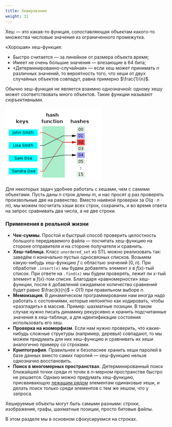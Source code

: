 ```yaml
---
title: Хеширование
weight: 31
---
```


Хеш — это какая-то функция, сопоставляющая объектам какого-то множества числовые значения из ограниченного промежутка.

«Хорошая» хеш-функция:

* Быстро считается  — за линейное от размера объекта время;
* Имеет не очень большие значения — влезающие в 64 бита;
* «Детерминированно-случайная» — если хеш может принимать $n$ различных значений, то  вероятность того, что хеши от двух случайных объектов совпадут, равна примерно $\frac{1}{n}$.

Обычно хеш-функция не является взаимно однозначной: одному хешу может соответствовать много объектов. Такие функции называют *сюръективными*.

![](img/hash-table.png)

Для некоторых задач удобнее работать с хешами, чем с самими объектами. Пусть даны $n$ строк длины $m$, и нас просят $q$ раз проверять произвольные две на равенство. Вместо наивной проверки за $O(q \cdot n \cdot m)$, мы можем посчитать хэши всех строк, сохранить, и во время ответа на запрос сравнивать два числа, а не две строки.

### Применения в реальной жизни

- **Чек-суммы**. Простой и быстрый способ проверить целостность большого передаваемого файла — посчитать хеш-функцию на стороне отправителя и на стороне получателя и сравнить.
- **Хеш-таблица**. Класс `unordered_set` из STL можно реализовать так: заведём $n$ изначально пустых односвязных списков. Возьмем какую-нибудь хеш-функцию $f$ с областью значений $[0, n)$. При обработке `.insert(x)` мы будем добавлять элемент $x$ в $f(x)$-тый список. При ответе на `.find(x)` мы будем проверять, лежит ли $x$-тый элемент в $f(x)$-том списке. Благодаря «равномерности» хеш-функции, после $k$ добавлений ожидаемое количество сравнений будет равно $\frac{k}{n}$ = $O(1)$ при правильном выборе $n$.
- **Мемоизация**. В динамическом программировании нам иногда надо работать с состояниями, которые непонятно как кодировать, чтобы «разгладить» в массив. Пример: шахматные позиции. В таком случае нужно писать динамику рекурсивно и хранить подсчитанные значения в хеш-таблице, а для идентификации состояния использовать его хеш.
- **Проверка на изоморфизм**. Если нам нужно проверить, что какие-нибудь сложные структуры (например, деревья) совпадают, то мы можем придумать для них хеш-функцию и сравнивать их хеши аналогично примеру со строками.
- **Криптография**. Правильнее и безопаснее хранить хеши паролей в базе данных вместо самих паролей — хеш-функцию нельзя однозначно восстановить.
- **Поиск в многомерных пространствах**. Детерминированный поиск ближайшей точки среди $m$ точек в $n$-мерном пространстве быстро не решается. Однако можно придумать хеш-функцию, присваивающую [лежащим рядом](https://ru.wikipedia.org/wiki/Locality-sensitive_hashing) элементам одинаковые хеши, и делать поиск только среди элементов с тем же хешом, что у запроса.

Хешируемые объекты могут быть самыми разными: строки, изображения, графы, шахматные позиции, просто битовые файлы.

В этом разделе мы в основном сфокусируемся на строках.
